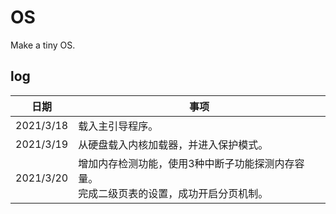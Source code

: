 # OS
Make a tiny OS.

## log
|    日期   |    事项   |
|   -----   |   -----   |
| 2021/3/18 | 载入主引导程序。 |
| 2021/3/19 | 从硬盘载入内核加载器，并进入保护模式。 |
| 2021/3/20 | 增加内存检测功能，使用3种中断子功能探测内存容量。</br>完成二级页表的设置，成功开启分页机制。 |
